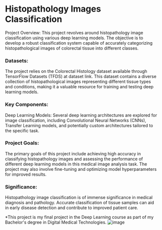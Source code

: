 # Histopathology Images Classification
Project Overview:
This project revolves around histopathology image classification using various deep learning models. The objective is to develop a robust classification system capable of accurately categorizing histopathological images of colorectal tissue into different classes.

### Datasets:
The project relies on the Colorectal Histology dataset available through TensorFlow Datasets (TFDS) at dataset link. This dataset contains a diverse collection of histopathological images representing different tissue types and conditions, making it a valuable resource for training and testing deep learning models.

### Key Components:
Deep Learning Models: Several deep learning architectures are explored for image classification, including Convolutional Neural Networks (CNNs), Transfer Learning models, and potentially custom architectures tailored to the specific task.

### Project Goals:
The primary goals of this project include achieving high accuracy in classifying histopathology images and assessing the performance of different deep learning models in this medical image analysis task. The project may also involve fine-tuning and optimizing model hyperparameters for improved results.

### Significance:
Histopathology image classification is of immense significance in medical diagnosis and pathology. Accurate classification of tissue samples can aid in early disease detection and contribute to improved patient care.


*This project is my final project in the Deep Learning course as part of my Bachelor's degree in Digital Medical Technologies.
![image](https://github.com/Noamko128/Histopathology-Images-Classification/assets/131696249/b9bc27ab-3ba2-4996-8cae-9d144c3b797d)
